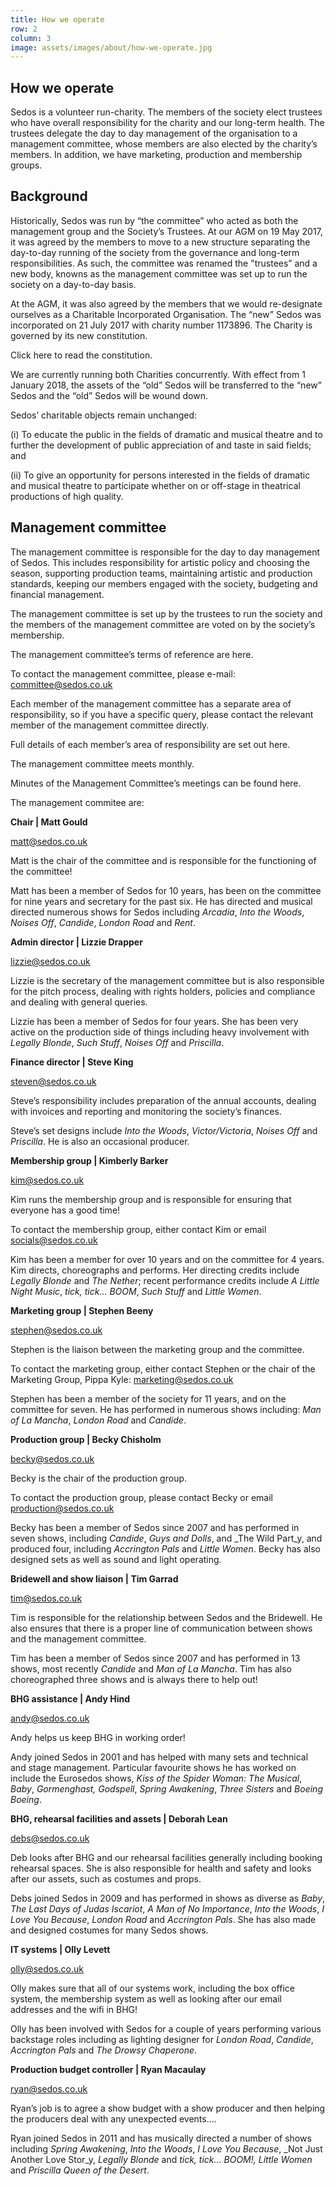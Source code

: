 ```yaml
---
title: How we operate
row: 2
column: 3
image: assets/images/about/how-we-operate.jpg
---
```

## How we operate

Sedos is a volunteer run-charity. The members of the society elect trustees who have overall responsibility for the charity and our long-term health. The trustees delegate the day to day management of the organisation to a management committee, whose members are also elected by the charity’s members. In addition, we have marketing, production and membership groups.  

## Background

Historically, Sedos was run by “the committee” who acted as both the management group and the Society’s Trustees. At our AGM on 19 May 2017, it was agreed by the members to move to a new structure separating the day-to-day running of the society from the governance and long-term responsibilities. As such, the committee was renamed the "trustees” and a new body, knowns as the management committee was set up to run the society on a day-to-day basis.

At the AGM, it was also agreed by the members that we would re-designate ourselves as a Charitable Incorporated Organisation. The “new” Sedos was incorporated on 21 July 2017 with charity number 1173896. The Charity is governed by its new constitution.

Click here to read the constitution.  

We are currently running both Charities concurrently. With effect from 1 January 2018, the assets of the “old” Sedos will be transferred to the “new” Sedos and the “old” Sedos will be wound down.  

Sedos’ charitable objects remain unchanged:

(i)              To educate the public in the fields of dramatic and musical theatre and to further the development of public appreciation of and taste in said fields; and

(ii)             To give an opportunity for persons interested in the fields of dramatic and musical theatre to participate whether on or off-stage in theatrical productions of high quality.

## Management committee

The management committee is responsible for the day to day management of Sedos. This includes responsibility for artistic policy and choosing the season, supporting production teams, maintaining artistic and production standards, keeping our members engaged with the society, budgeting and financial management.

The management committee is set up by the trustees to run the society and the members of the management committee are voted on by the society’s membership.

The management committee’s terms of reference are here.

To contact the management committee, please e-mail: committee@sedos.co.uk

Each member of the management committee has a separate area of responsibility, so if you have a specific query, please contact the relevant member of the management committee directly.

Full details of each member’s area of responsibility are set out here.

The management committee meets monthly.

Minutes of the Management Committee’s meetings can be found here.

The management commitee are:

**Chair | Matt Gould**

matt@sedos.co.uk

Matt is the chair of the committee and is responsible for the functioning of the committee!

Matt has been a member of Sedos for 10 years, has been on the committee for nine years and secretary for the past six. He has directed and musical directed numerous shows for Sedos including _Arcadia_, _Into the Woods_, _Noises Off_, _Candide_, _London Road_ and _Rent_.

**Admin director | Lizzie Drapper**

lizzie@sedos.co.uk

Lizzie is the secretary of the management committee but is also responsible for the pitch process, dealing with rights holders, policies and compliance and dealing with general queries.

Lizzie has been a member of Sedos for four years. She has been very active on the production side of things including heavy involvement with _Legally Blonde_, _Such Stuff_, _Noises Off_ and _Priscilla_.

**Finance director | Steve King**

steven@sedos.co.uk

Steve’s responsibility includes preparation of the annual accounts, dealing with invoices and reporting and monitoring the society’s finances.

Steve’s set designs include _Into the Woods_, _Victor/Victoria_, _Noises Off_ and _Priscilla_. He is also an occasional producer.

**Membership group | Kimberly Barker**

kim@sedos.co.uk

Kim runs the membership group and is responsible for ensuring that everyone has a good time!

To contact the membership group, either contact Kim or email socials@sedos.co.uk

Kim has been a member for over 10 years and on the committee for 4 years. Kim directs, choreographs and performs. Her directing credits include _Legally Blonde_ and _The Nether_; recent performance credits include _A Little Night Music_, _tick, tick… BOOM_, _Such Stuff_ and _Little Women_.

**Marketing group | Stephen Beeny**

stephen@sedos.co.uk

Stephen is the liaison between the marketing group and the committee.

To contact the marketing group, either contact Stephen or the chair of the Marketing Group, Pippa Kyle: marketing@sedos.co.uk

Stephen has been a member of the society for 11 years, and on the committee for seven. He has performed in numerous shows including: _Man of La Mancha_, _London Road_ and _Candide_.

**Production group | Becky Chisholm**

becky@sedos.co.uk

Becky is the chair of the production group.

To contact the production group, please contact Becky or email production@sedos.co.uk

Becky has been a member of Sedos since 2007 and has performed in seven shows, including _Candide_, _Guys and Dolls_, and _The Wild Part_y, and produced four, including _Accrington Pals_ and _Little Women_.  Becky has also designed sets as well as sound and light operating.

**Bridewell and show liaison | Tim Garrad**               

tim@sedos.co.uk

Tim is responsible for the relationship between Sedos and the Bridewell. He also ensures that there is a proper line of communication between shows and the management committee.

Tim has been a member of Sedos since 2007 and has performed in 13 shows, most recently _Candide_ and _Man of La Mancha_. Tim has also choreographed three shows and is always there to help out!

**BHG assistance | Andy Hind**

andy@sedos.co.uk

Andy helps us keep BHG in working order!

Andy joined Sedos in 2001 and has helped with many sets and technical and stage management. Particular favourite shows he has worked on include the Eurosedos shows, _Kiss of the Spider Woman: The Musical_, _Baby_, _Gormenghast,_ _Godspell_, _Spring Awakening_, _Three Sisters_ and _Boeing Boeing_.

**BHG, rehearsal facilities and assets | Deborah Lean**

debs@sedos.co.uk

Deb looks after BHG and our rehearsal facilities generally including booking rehearsal spaces. She is also responsible for health and safety and looks after our assets, such as costumes and props.

Debs joined Sedos in 2009 and has performed in shows as diverse as _Baby_, _The Last Days of Judas Iscariot_, _A Man of No Importance_, _Into the Woods_, _I Love You Because_, _London Road_ and _Accrington Pals_. She has also made and designed costumes for many Sedos shows.

**IT systems | Olly Levett**

olly@sedos.co.uk

Olly makes sure that all of our systems work, including the box office system, the membership system as well as looking after our email addresses and the wifi in BHG!

Olly has been involved with Sedos for a couple of years performing various backstage roles including as lighting designer for _London Road_, _Candide_, _Accrington Pals_ and _The Drowsy Chaperone_.

**Production budget controller | Ryan Macaulay** 

ryan@sedos.co.uk

Ryan’s job is to agree a show budget with a show producer and then helping the producers deal with any unexpected events….

Ryan joined Sedos in 2011 and has musically directed a number of shows including _Spring Awakening_, _Into the Woods_, _I Love You Because_, _Not Just Another Love Stor_y, _Legally Blonde_ and _tick, tick… BOOM!,_ _Little Women_ and _Priscilla Queen of the Desert_.
